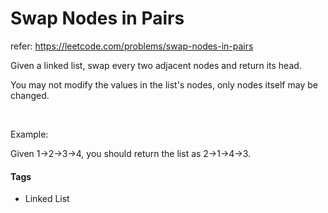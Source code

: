 

# Swap Nodes in Pairs
refer: https://leetcode.com/problems/swap-nodes-in-pairs

Given a linked list, swap every two adjacent nodes and return its head.

You may not modify the values in the list&#39;s nodes, only nodes itself may be changed.

 

Example:

Given 1-&gt;2-&gt;3-&gt;4, you should return the list as 2-&gt;1-&gt;4-&gt;3.




#### Tags

- Linked List



